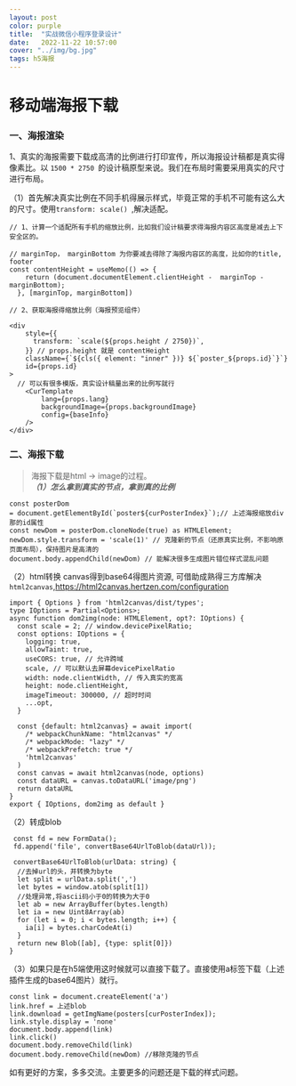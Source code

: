 ```yaml
---
layout: post
color: purple
title:  "实战微信小程序登录设计"
date:   2022-11-22 10:57:00
cover: "../img/bg.jpg"
tags: h5海报
---
```




# 移动端海报下载

### 一、海报渲染

1、真实的海报需要下载成高清的比例进行打印宣传，所以海报设计稿都是真实得像素比。以 `1500 * 2750 `的设计稿原型来说。我们在布局时需要采用真实的尺寸进行布局。

（1）首先解决真实比例在不同手机得展示样式，毕竟正常的手机不可能有这么大的尺寸。使用`transform: scale() `,解决适配。

```
// 1、计算一个适配所有手机的缩放比例，比如我们设计稿要求得海报内容区高度是减去上下安全区的。

// marginTop， marginBottom 为你要减去得除了海报内容区的高度，比如你的title, footer
const contentHeight = useMemo(() => { 
    return (document.documentElement.clientHeight -  marginTop - marginBottom);
  }, [marginTop, marginBottom])

// 2、获取海报得缩放比例（海报预览组件）

<div
    style={{
      transform: `scale(${props.height / 2750})`,
    }} // props.height 就是 contentHeight
    className={`${cls({ element: "inner" })} ${`poster_${props.id}`}`}
    id={props.id}
>
  // 可以有很多模版，真实设计稿量出来的比例写就行
    <CurTemplate
        lang={props.lang}
        backgroundImage={props.backgroundImage}
        config={baseInfo}
    />
</div>
```

### [](https://note.youdao.com/md/#%E4%BA%8C-%E6%B5%B7%E6%8A%A5%E4%B8%8B%E8%BD%BD)二、海报下载

> 海报下载是html -> image的过程。\
> ***（1）怎么拿到真实的节点，拿到真的比例***

```
const posterDom = document.getElementById(`poster${curPosterIndex}`);// 上述海报缩放div 那的id属性
const newDom = posterDom.cloneNode(true) as HTMLElement;
newDom.style.transform = 'scale(1)' // 克隆新的节点（还原真实比例，不影响原页面布局），保持图片是高清的
document.body.appendChild(newDom) // 能解决很多生成图片错位样式混乱问题
```

（2）html转换 canvas得到base64得图片资源, 可借助成熟得三方库解决`html2canvas`,<https://html2canvas.hertzen.com/configuration>

```
import { Options } from 'html2canvas/dist/types';
type IOptions = Partial<Options>;
async function dom2img(node: HTMLElement, opt?: IOptions) {
  const scale = 2; // window.devicePixelRatio;
  const options: IOptions = {
    logging: true,
    allowTaint: true,
    useCORS: true, // 允许跨域
    scale, // 可以默认去屏幕devicePixelRatio
    width: node.clientWidth, // 传入真实的宽高
    height: node.clientHeight,
    imageTimeout: 300000, // 超时时间
    ...opt,
  }

  const {default: html2canvas} = await import(
    /* webpackChunkName: "html2canvas" */
    /* webpackMode: "lazy" */
    /* webpackPrefetch: true */
    'html2canvas'
  )
  const canvas = await html2canvas(node, options)
  const dataURL = canvas.toDataURL('image/png')
  return dataURL
}
export { IOptions, dom2img as default }
```

（2）转成blob

```
 const fd = new FormData();
 fd.append('file', convertBase64UrlToBlob(dataUrl));
 
 convertBase64UrlToBlob(urlData: string) {
  //去掉url的头，并转换为byte
  let split = urlData.split(',')
  let bytes = window.atob(split[1])
  //处理异常,将ascii码小于0的转换为大于0
  let ab = new ArrayBuffer(bytes.length)
  let ia = new Uint8Array(ab)
  for (let i = 0; i < bytes.length; i++) {
    ia[i] = bytes.charCodeAt(i)
  }
  return new Blob([ab], {type: split[0]})
}
```

（3）如果只是在h5端使用这时候就可以直接下载了。直接使用a标签下载（上述插件生成的base64图片）就行。

```
const link = document.createElement('a')
link.href = 上述blob
link.download = getImgName(posters[curPosterIndex]);
link.style.display = 'none'
document.body.append(link)
link.click()
document.body.removeChild(link)
document.body.removeChild(newDom) //移除克隆的节点
```


如有更好的方案，多多交流。主要更多的问题还是下载的样式问题。
